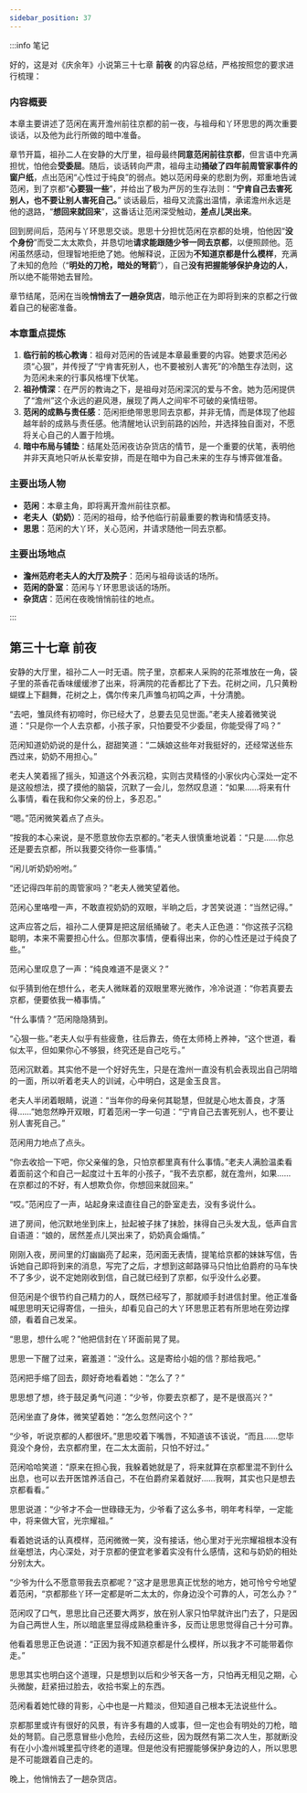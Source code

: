 ```yaml
---
sidebar_position: 37
---
```


:::info 笔记

好的，这是对《庆余年》小说第三十七章 **前夜** 的内容总结，严格按照您的要求进行梳理：

### 内容概要

本章主要讲述了范闲在离开澹州前往京都的前一夜，与祖母和丫环思思的两次重要谈话，以及他为此行所做的暗中准备。

章节开篇，祖孙二人在安静的大厅里，祖母最终**同意范闲前往京都**，但言语中充满担忧，怕他会**受委屈**。随后，谈话转向严肃，祖母主动**捅破了四年前周管家事件的窗户纸**，点出范闲“心性过于纯良”的弱点。她以范闲母亲的悲剧为例，郑重地告诫范闲，到了京都“**心要狠一些**”，并给出了极为严厉的生存法则：“**宁肯自己去害死别人，也不要让别人害死自己。**” 谈话最后，祖母又流露出温情，承诺澹州永远是他的退路，“**想回来就回来**”，这番话让范闲深受触动，**差点儿哭出来**。

回到房间后，范闲与丫环思思交谈。思思十分担忧范闲在京都的处境，怕他因“**没个身份**”而受二太太欺负，并恳切地**请求能跟随少爷一同去京都**，以便照顾他。范闲虽然感动，但理智地拒绝了她。他解释说，正因为**不知道京都是什么模样**，充满了未知的危险（“**明处的刀枪，暗处的弩箭**”），自己**没有把握能够保护身边的人**，所以绝不能带她去冒险。

章节结尾，范闲在当晚**悄悄去了一趟杂货店**，暗示他正在为即将到来的京都之行做着自己的秘密准备。

### 本章重点提炼

1.  **临行前的核心教诲**：祖母对范闲的告诫是本章最重要的内容。她要求范闲必须“心狠”，并传授了“宁肯害死别人，也不要被别人害死”的冷酷生存法则，这为范闲未来的行事风格埋下伏笔。
2.  **祖孙情深**：在严厉的教诲之下，是祖母对范闲深沉的爱与不舍。她为范闲提供了“澹州”这个永远的避风港，展现了两人之间牢不可破的亲情纽带。
3.  **范闲的成熟与责任感**：范闲拒绝带思思同去京都，并非无情，而是体现了他超越年龄的成熟与责任感。他清醒地认识到前路的凶险，并选择独自面对，不愿将关心自己的人置于险境。
4.  **暗中布局与铺垫**：结尾处范闲夜访杂货店的情节，是一个重要的伏笔，表明他并非天真地只听从长辈安排，而是在暗中为自己未来的生存与博弈做准备。

### 主要出场人物

*   **范闲**：本章主角，即将离开澹州前往京都。
*   **老夫人（奶奶）**：范闲的祖母，给予他临行前最重要的教诲和情感支持。
*   **思思**：范闲的大丫环，关心范闲，并请求随他一同去京都。

### 主要出场地点

*   **澹州范府老夫人的大厅及院子**：范闲与祖母谈话的场所。
*   **范闲的卧室**：范闲与丫环思思谈话的场所。
*   **杂货店**：范闲在夜晚悄悄前往的地点。

:::

## 第三十七章 **前夜**

安静的大厅里，祖孙二人一时无语。院子里，京都来人采购的花茶堆放在一角，袋子里的茶香花香味缓缓渗了出来，将满院的花香都比了下去。花树之间，几只黄粉蝴蝶上下翻舞，花树之上，偶尔传来几声雏鸟初鸣之声，十分清脆。

“去吧，雏凤终有初啼时，你已经大了，总要去见见世面。”老夫人接着微笑说道：“只是你一个人去京都，小孩子家，只怕要受不少委屈，你能受得了吗？”

范闲知道奶奶说的是什么，甜甜笑道：“二姨娘这些年对我挺好的，还经常送些东西过来，奶奶不用担心。”

老夫人笑着摇了摇头，知道这个外表沉稳，实则古灵精怪的小家伙内心深处一定不是这般想法，摸了摸他的脑袋，沉默了一会儿，忽然叹息道：“如果……将来有什么事情，看在我和你父亲的份上，多忍忍。”

“嗯。”范闲微笑着点了点头。

“按我的本心来说，是不愿意放你去京都的。”老夫人很慎重地说着：“只是……你总还是要去京都，所以我要交待你一些事情。”

“闲儿听奶奶吩咐。”

“还记得四年前的周管家吗？”老夫人微笑望着他。

范闲心里咯噔一声，不敢直视奶奶的双眼，半晌之后，才苦笑说道：“当然记得。”

这声应答之后，祖孙二人便算是把这层纸捅破了。老夫人正色道：“你这孩子沉稳聪明，本来不需要担心什么。但那次事情，便看得出来，你的心性还是过于纯良了些。”

范闲心里叹息了一声：“纯良难道不是褒义？”

似乎猜到他在想什么，老夫人微眯着的双眼里寒光微作，冷冷说道：“你若真要去京都，便要依我一樁事情。”

“什么事情？”范闲隐隐猜到。

“心狠一些。”老夫人似乎有些疲惫，往后靠去，倚在太师椅上养神，“这个世道，看似太平，但如果你心不够狠，终究还是自己吃亏。”

范闲沉默着。其实他不是一个好好先生，只是在澹州一直没有机会表现出自己阴暗的一面，所以听着老夫人的训诫，心中明白，这是金玉良言。

老夫人半闭着眼睛，说道：“当年你的母亲何其聪慧，但就是心地太善良，才落得……”她忽然睁开双眼，盯着范闲一字一句道：“宁肯自己去害死别人，也不要让别人害死自己。”

范闲用力地点了点头。

“你去收拾一下吧，你父亲催的急，只怕京都里真有什么事情。”老夫人满脸温柔看着面前这个和自己一起度过十五年的小孩子，“我不去京都，就在澹州，如果……在京都过的不好，有人想欺负你，你想回来就回来。”

“哎。”范闲应了一声，站起身来迳直往自己的卧室走去，没有多说什么。

进了房间，他沉默地坐到床上，扯起被子抹了抹脸，抹得自己头发大乱，低声自言自语道：“娘的，居然差点儿哭出来了，奶奶真会煽情。”

刚刚入夜，房间里的灯幽幽亮了起来，范闲面无表情，提笔给京都的妹妹写信，告诉她自己即将到来的消息，写完了之后，才想到这邮路驿马只怕比伯爵府的马车快不了多少，说不定她刚收到信，自己就已经到了京都，似乎没什么必要。

但范闲是个很节约自己精力的人，既然已经写了，那就顺手封进信封里。他正准备喊思思明天记得寄信，一扭头，却看见自己的大丫环思思正若有所思地在旁边撑颌，看着自己发呆。

“思思，想什么呢？”他把信封在丫环面前晃了晃。

思思一下醒了过来，窘羞道：“没什么。这是寄给小姐的信？那给我吧。”

范闲把手缩了回去，颇好奇地看着她：“怎么了？”

思思想了想，终于鼓足勇气问道：“少爷，你要去京都了，是不是很高兴？”

范闲坐直了身体，微笑望着她：“怎么忽然问这个？”

“少爷，听说京都的人都很坏。”思思咬着下嘴唇，不知道该不该说，“而且……您毕竟没个身份，去京都府里，在二太太面前，只怕不好过。”

范闲哈哈笑道：“原来在担心我，我躲着她就是了，将来就算在京都里混不到什么出息，也可以去开医馆养活自己，不在伯爵府呆着就好……我啊，其实也只是想去京都看看。”

思思说道：“少爷才不会一世碌碌无为，少爷看了这么多书，明年考科举，一定能中，将来做大官，光宗耀祖。”

看着她说话的认真模样，范闲微微一笑，没有接话，他心里对于光宗耀祖根本没有丝毫想法，内心深处，对于京都的便宜老爹着实没有什么感情，这和与奶奶的相处分别太大。

“少爷为什么不愿意带我去京都呢？”这才是思思真正忧愁的地方，她可怜兮兮地望着范闲，“京都那些丫环一定都是听二太太的，你身边没个可靠的人，可怎么办？”

范闲叹了口气，思思比自己还要大两岁，放在别人家只怕早就许出门去了，只是因为自己两世人生，所以暗底里显得成熟稳重许多，反而让思思觉得自己十分可靠。

他看着思思正色说道：“正因为我不知道京都是什么模样，所以我才不可能带着你走。”

思思其实也明白这个道理，只是想到以后和少爷天各一方，只怕再无相见之期，心头微酸，赶紧扭过脸去，收拾书案上的东西。

范闲看着她忙碌的背影，心中也是一片黯淡，但知道自己根本无法说些什么。

京都那里或许有很好的风景，有许多有趣的人或事，但一定也会有明处的刀枪，暗处的弩箭。自己愿意冒些小危险，去经历这些，因为既然有第二次人生，那就断没有在小小澹州城里孤守终老的道理。但是他没有把握能够保护身边的人，所以思思是不可能跟着自己走的。

晚上，他悄悄去了一趟杂货店。

